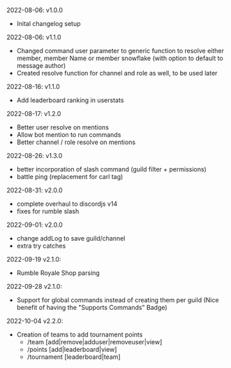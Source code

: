 2022-08-06: v1.0.0
- Inital changelog setup

2022-08-06: v1.1.0
- Changed command user parameter to generic function to resolve either member, member Name or member snowflake (with option to default to message author)
- Created resolve function for channel and role as well, to be used later

2022-08-16: v1.1.0
- Add leaderboard ranking in userstats

2022-08-17: v1.2.0
- Better user resolve on mentions
- Allow bot mention to run commands
- Better channel / role resolve on mentions

2022-08-26: v1.3.0
- better incorporation of slash command (guild filter + permissions)
- battle ping (replacement for carl tag)

2022-08-31: v2.0.0
- complete overhaul to discordjs v14
- fixes for rumble slash

2022-09-01: v2.0.0
- change addLog to save guild/channel
- extra try catches

2022-09-19 v2.1.0:
- Rumble Royale Shop parsing

2022-09-28 v2.1.0:
- Support for global commands instead of creating them per guild
  (Nice benefit of having the "Supports Commands" Badge)

2022-10-04 v2.2.0:
- Creation of teams to add tournament points
  * /team [add|remove|adduser|removeuser|view]
  * /points [add|leaderboard|view]
  * /tournament [leaderboard|team]